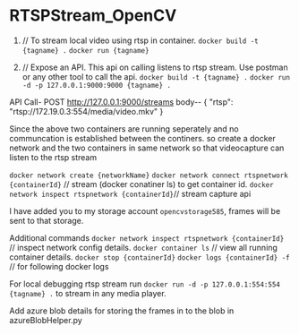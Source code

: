 # RTSPStream_OpenCV
1.	// To stream local video using rtsp in container.
`docker build -t {tagname} .`
`docker run {tagname}`

2.	// Expose an API. This api on calling listens to rtsp stream. Use postman or any other tool to call the api. 
`docker build -t {tagname} .`
`docker run -d -p 127.0.0.1:9000:9000 {tagname} .`

API Call- 
POST http://127.0.0.1:9000/streams
body--
{
    "rtsp": "rtsp://172.19.0.3:554/media/video.mkv"
}

Since the above two containers are running seperately and no communcation is established between the continers. 
so create a docker network and the two containers in same network so that videocapture can listen to the rtsp stream

`docker network create {networkName}`
`docker network connect rtspnetwork {containerId}` // stream (docker conatiner ls) to get container id.
`docker network inspect rtspnetwork {containerId}`// stream capture api

I have added you to my storage account `opencvstorage585`, frames will be sent to that storage.

Additional commands
   `docker network inspect rtspnetwork {containerId}` // inspect network config details.
`docker container ls` // view all running container details.
`docker stop {containerId}`
`docker logs {containerId} -f` // for following docker logs

For local debugging rtsp stream run `docker run -d -p 127.0.0.1:554:554 {tagname} .` to stream in any media player.


Add azure blob details for storing the frames in to the blob in azureBlobHelper.py

